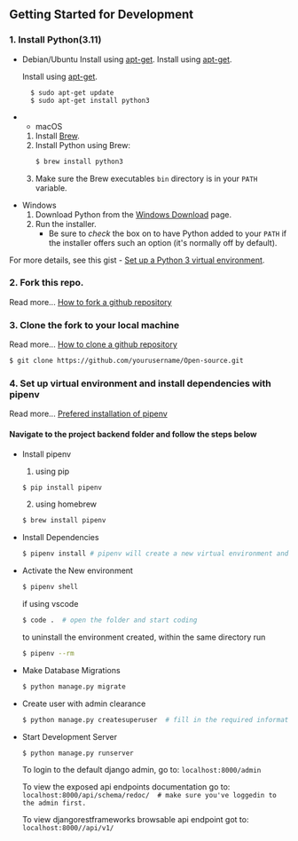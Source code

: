 

## Getting Started for Development

### 1. Install Python(3.11)

- Debian/Ubuntu
     Install using [apt-get](https://linux.die.net/man/8/apt-get).
     Install using [apt-get](https://linux.die.net/man/8/apt-get).

    Install using [apt-get](https://linux.die.net/man/8/apt-get).

        $ sudo apt-get update
        $ sudo apt-get install python3

+   - macOS
    1. Install [Brew](https://brew.sh).
    2. Install Python using Brew:
        ```sh
        $ brew install python3
        ```
    3. Make sure the Brew executables `bin` directory is in your `PATH` variable.
- Windows
    1. Download Python from the [Windows Download](https://www.python.org/downloads/windows/) page.
    2. Run the installer.
        - Be sure to _check_ the box on to have Python added to your `PATH` if the installer offers such an option (it's normally off by default).

For more details, see this gist - [Set up a Python 3 virtual environment](https://gist.github.com/MichaelCurrin/3a4d14ba1763b4d6a1884f56a01412b7).

###  2. Fork this repo.
Read more... [How to fork a github repository](https://docs.github.com/en/get-started/quickstart/fork-a-repo)

### 3. Clone the fork to your local machine
Read more... [How to clone a github repository](https://docs.github.com/en/repositories/creating-and-managing-repositories/cloning-a-repository)

```bash
$ git clone https://github.com/yourusername/Open-source.git
```

### 4. Set up virtual environment and install dependencies with pipenv
Read more... [Prefered installation of pipenv](https://pipenv.pypa.io/en/latest/installation/#preferred-installation-of-pipenv)

#### Navigate to the project backend folder and follow the steps below

- Install pipenv
    1. using pip
    ```bash
    $ pip install pipenv
    ```
    2. using homebrew
    ```bash
    $ brew install pipenv
    ```
- Install Dependencies
    ```bash
    $ pipenv install # pipenv will create a new virtual environment and then install all dependencies in the Pipfile
    ```
- Activate the New environment
    ```bash
    $ pipenv shell
    ```
    if using vscode

    ```bash
    $ code .  # open the folder and start coding
    ```

    to uninstall the environment created, within the same directory run
    ```bash
    $ pipenv --rm
    ```

- Make Database Migrations
  ```bash
  $ python manage.py migrate
  ```

- Create user with admin clearance
  ```bash
  $ python manage.py createsuperuser  # fill in the required information
  ```

- Start Development Server
  ```bash
  $ python manage.py runserver
  ```

  To login to the default django admin, go to: `localhost:8000/admin`

  To view the exposed api endpoints documentation go to: `localhost:8000/api/schema/redoc/  # make sure you've loggedin to the admin first.`

  To view djangorestframeworks browsable api endpoint got to: `localhost:8000//api/v1/`
